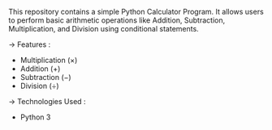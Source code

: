 This repository contains a simple Python Calculator Program.
It allows users to perform basic arithmetic operations like Addition, Subtraction, Multiplication, and Division using conditional statements.

-> Features :
  * Multiplication (×)
  * Addition (+)
  * Subtraction (−)
  * Division (÷)

-> Technologies Used :
  * Python 3
